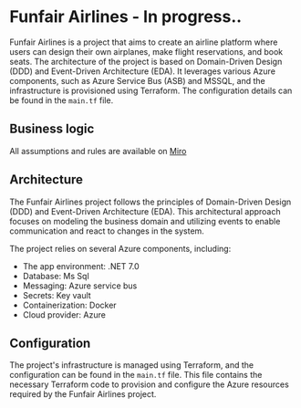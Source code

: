# Funfair Airlines - In progress..

Funfair Airlines is a project that aims to create an airline platform where users can design their own airplanes, make flight reservations, and book seats. The architecture of the project is based on Domain-Driven Design (DDD) and Event-Driven Architecture (EDA). It leverages various Azure components, such as Azure Service Bus (ASB) and MSSQL, and the infrastructure is provisioned using Terraform. The configuration details can be found in the `main.tf` file.

## Business logic

All assumptions and rules are available on [Miro](https://miro.com/app/board/uXjVMJnevlI=/?share_link_id=614941052400) 

## Architecture

The Funfair Airlines project follows the principles of Domain-Driven Design (DDD) and Event-Driven Architecture (EDA). This architectural approach focuses on modeling the business domain and utilizing events to enable communication and react to changes in the system.

The project relies on several Azure components, including:

- The app environment: .NET 7.0
- Database: Ms Sql
- Messaging: Azure service bus
- Secrets: Key vault
- Containerization: Docker
- Cloud provider: Azure

## Configuration

The project's infrastructure is managed using Terraform, and the configuration can be found in the `main.tf` file. This file contains the necessary Terraform code to provision and configure the Azure resources required by the Funfair Airlines project.


